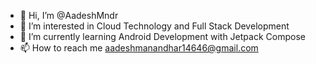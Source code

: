 - 👋 Hi, I’m @AadeshMndr
- 👀 I’m interested in Cloud Technology and Full Stack Development
- 🌱 I’m currently learning Android Development with Jetpack Compose
- 📫 How to reach me aadeshmanandhar14646@gmail.com

<!---
AadeshMndr/AadeshMndr is a ✨ special ✨ repository because its `README.md` (this file) appears on your GitHub profile.
You can click the Preview link to take a look at your changes.
--->
